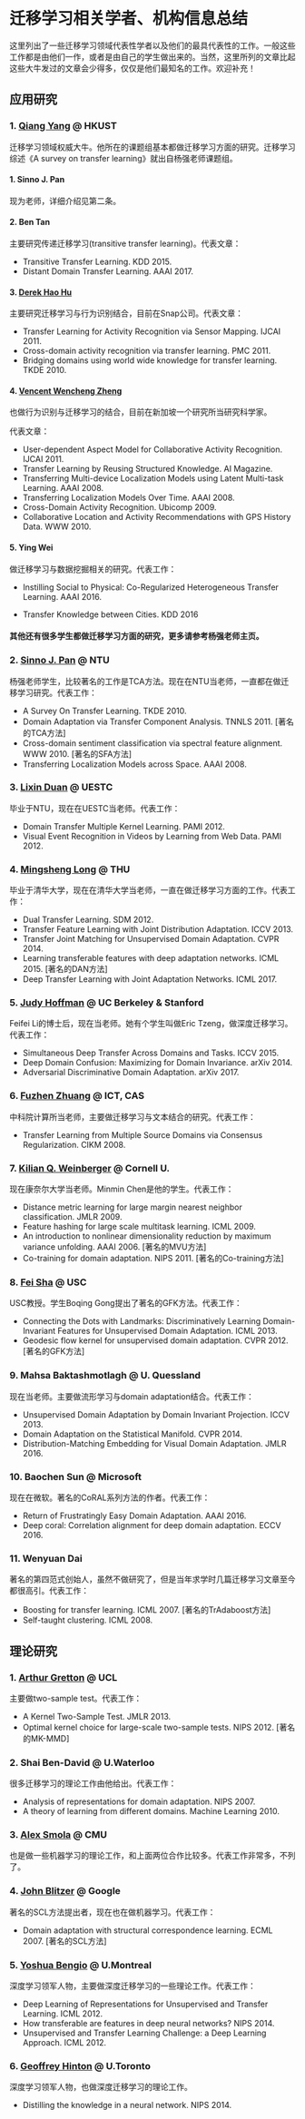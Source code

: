 # 迁移学习相关学者、机构信息总结

这里列出了一些迁移学习领域代表性学者以及他们的最具代表性的工作。一般这些工作都是由他们一作，或者是由自己的学生做出来的。当然，这里所列的文章比起这些大牛发过的文章会少得多，仅仅是他们最知名的工作。欢迎补充！

## 应用研究

### 1. [Qiang Yang](https://www.google.com.hk/url?sa=t&rct=j&q=&esrc=s&source=web&cd=1&cad=rja&uact=8&ved=0ahUKEwj2kqCb3p_XAhUDJ5QKHVbmCZcQFggoMAA&url=http%3A%2F%2Fwww.cs.ust.hk%2F~qyang%2F&usg=AOvVaw3KdNXmoIZgeYil--7c4w3P) @ HKUST

迁移学习领域权威大牛。他所在的课题组基本都做迁移学习方面的研究。迁移学习综述《A survey on transfer learning》就出自杨强老师课题组。

#### 1. Sinno J. Pan

现为老师，详细介绍见第二条。

#### 2. Ben Tan

主要研究传递迁移学习(transitive transfer learning)。代表文章：

- Transitive Transfer Learning. KDD 2015.
- Distant Domain Transfer Learning. AAAI 2017.

#### 3. [Derek Hao Hu](https://scholar.google.com/citations?user=Ks81aO0AAAAJ&hl=zh-CN&oi=ao)

主要研究迁移学习与行为识别结合，目前在Snap公司。代表文章：

- Transfer Learning for Activity Recognition via Sensor Mapping. IJCAI 2011.
- Cross-domain activity recognition via transfer learning. PMC 2011.
- Bridging domains using world wide knowledge for transfer learning. TKDE 2010.

#### 4. [Vencent Wencheng Zheng](https://sites.google.com/site/vincentwzheng/)

也做行为识别与迁移学习的结合，目前在新加坡一个研究所当研究科学家。

代表文章：

- User-dependent Aspect Model for Collaborative Activity Recognition. IJCAI 2011.
- Transfer Learning by Reusing Structured Knowledge. AI Magazine.
- Transferring Multi-device Localization Models using Latent Multi-task Learning. AAAI 2008.
- Transferring Localization Models Over Time. AAAI 2008.
- Cross-Domain Activity Recognition. Ubicomp 2009.
- Collaborative Location and Activity Recommendations with GPS History Data. WWW 2010.

#### 5. Ying Wei

做迁移学习与数据挖掘相关的研究。代表工作：

- Instilling Social to Physical: Co-Regularized Heterogeneous Transfer Learning. AAAI 2016.

- Transfer Knowledge between Cities. KDD 2016

#### 其他还有很多学生都做迁移学习方面的研究，更多请参考杨强老师主页。

### 2. [Sinno J. Pan](https://www.google.com.hk/url?sa=t&rct=j&q=&esrc=s&source=web&cd=1&cad=rja&uact=8&ved=0ahUKEwiSk5-k3p_XAhWBRJQKHcXjDtcQFgglMAA&url=http%3A%2F%2Fwww.ntu.edu.sg%2Fhome%2Fsinnopan%2F&usg=AOvVaw1d-1_GwPc2LwOzzFgxziRp) @ NTU

杨强老师学生，比较著名的工作是TCA方法。现在在NTU当老师，一直都在做迁移学习研究。代表工作：

- A Survey On Transfer Learning. TKDE 2010.
- Domain Adaptation via Transfer Component Analysis. TNNLS 2011. [著名的TCA方法]
- Cross-domain sentiment classification via spectral feature alignment. WWW 2010. [著名的SFA方法]
- Transferring Localization Models across Space. AAAI 2008.

### 3. [Lixin Duan](https://www.google.com.hk/url?sa=t&rct=j&q=&esrc=s&source=web&cd=2&cad=rja&uact=8&ved=0ahUKEwjxoeCv3p_XAhWMipQKHapLDoIQFgguMAE&url=http%3A%2F%2Fwww.lxduan.info%2F&usg=AOvVaw0yeoDaeBK9SqTcEgbElQX5) @ UESTC

毕业于NTU，现在在UESTC当老师。代表工作：
- Domain Transfer Multiple Kernel Learning. PAMI 2012.
- Visual Event Recognition in Videos by Learning from Web Data. PAMI 2012.

### 4. [Mingsheng Long](https://www.google.com.hk/url?sa=t&rct=j&q=&esrc=s&source=web&cd=1&cad=rja&uact=8&ved=0ahUKEwi06qa73p_XAhVDi5QKHaCdDlsQFggpMAA&url=http%3A%2F%2Fise.thss.tsinghua.edu.cn%2F~mlong%2F&usg=AOvVaw2A62X80qNKbrwCVzr2pteE) @ THU

毕业于清华大学，现在在清华大学当老师，一直在做迁移学习方面的工作。代表工作：
- Dual Transfer Learning. SDM 2012.
- Transfer Feature Learning with Joint Distribution Adaptation. ICCV 2013.
- Transfer Joint Matching for Unsupervised Domain Adaptation. CVPR 2014.
- Learning transferable features with deep adaptation networks. ICML 2015. [著名的DAN方法]
- Deep Transfer Learning with Joint Adaptation Networks. ICML 2017.

### 5. [Judy Hoffman](https://www.google.com.hk/url?sa=t&rct=j&q=&esrc=s&source=web&cd=1&cad=rja&uact=8&ved=0ahUKEwjH__nD3p_XAhVFopQKHQI1COIQFgglMAA&url=https%3A%2F%2Fpeople.eecs.berkeley.edu%2F~jhoffman%2F&usg=AOvVaw22Ho00Ej2cYKBYqyDIgMnz) @ UC Berkeley & Stanford

Feifei Li的博士后，现在当老师。她有个学生叫做Eric Tzeng，做深度迁移学习。代表工作：
- Simultaneous Deep Transfer Across Domains and Tasks. ICCV 2015.
- Deep Domain Confusion: Maximizing for Domain Invariance. arXiv 2014.
- Adversarial Discriminative Domain Adaptation. arXiv 2017.

### 6. [Fuzhen Zhuang](http://www.intsci.ac.cn/users/zhuangfuzhen/) @ ICT, CAS

中科院计算所当老师，主要做迁移学习与文本结合的研究。代表工作：
- Transfer Learning from Multiple Source Domains via Consensus Regularization. CIKM 2008.

### 7. [Kilian Q. Weinberger](https://www.google.com.hk/url?sa=t&rct=j&q=&esrc=s&source=web&cd=1&cad=rja&uact=8&ved=0ahUKEwjprr3f3p_XAhXLnJQKHfXbDWwQFgglMAA&url=https%3A%2F%2Fwww.cs.cornell.edu%2F~kilian%2F&usg=AOvVaw08HXYXl1c5tietksaCvieY) @ Cornell U.

现在康奈尔大学当老师。Minmin Chen是他的学生。代表工作：
- Distance metric learning for large margin nearest neighbor classification. JMLR 2009.
- Feature hashing for large scale multitask learning. ICML 2009.
- An introduction to nonlinear dimensionality reduction by maximum variance unfolding. AAAI 2006. [著名的MVU方法]
- Co-training for domain adaptation. NIPS 2011. [著名的Co-training方法]

### 8. [Fei Sha](https://www.google.com.hk/url?sa=t&rct=j&q=&esrc=s&source=web&cd=2&cad=rja&uact=8&ved=0ahUKEwj_vuvp3p_XAhWDQpQKHVReDkQQFgg2MAE&url=http%3A%2F%2Fwww-bcf.usc.edu%2F~feisha%2Fresearch.html&usg=AOvVaw0gE-A0SerdcE5VmaXmxqI_) @ USC

USC教授。学生Boqing Gong提出了著名的GFK方法。代表工作：
- Connecting the Dots with Landmarks: Discriminatively Learning Domain-Invariant Features for Unsupervised Domain Adaptation. ICML 2013.
- Geodesic flow kernel for unsupervised domain adaptation. CVPR 2012. [著名的GFK方法]

### 9. Mahsa Baktashmotlagh @ U. Quessland

现在当老师。主要做流形学习与domain adaptation结合。代表工作：
- Unsupervised Domain Adaptation by Domain Invariant Projection. ICCV 2013.
- Domain Adaptation on the Statistical Manifold. CVPR 2014.
- Distribution-Matching Embedding for Visual Domain Adaptation. JMLR 2016.

### 10. Baochen Sun @ Microsoft
现在在微软。著名的CoRAL系列方法的作者。代表工作：
- Return of Frustratingly Easy Domain Adaptation. AAAI 2016.
- Deep coral: Correlation alignment for deep domain adaptation. ECCV 2016.

### 11. Wenyuan Dai
著名的第四范式创始人，虽然不做研究了，但是当年求学时几篇迁移学习文章至今都很高引。代表工作：
- Boosting for transfer learning. ICML 2007. [著名的TrAdaboost方法]
- Self-taught clustering. ICML 2008.

## 理论研究
### 1. [Arthur Gretton](http://www.gatsby.ucl.ac.uk/~gretton/) @ UCL

主要做two-sample test。代表工作：
- A Kernel Two-Sample Test. JMLR 2013.
- Optimal kernel choice for large-scale two-sample tests. NIPS 2012. [著名的MK-MMD]

### 2. Shai Ben-David @ U.Waterloo

很多迁移学习的理论工作由他给出。代表工作：
- Analysis of representations for domain adaptation. NIPS 2007.
- A theory of learning from different domains. Machine Learning 2010.

### 3. [Alex Smola](https://alex.smola.org/index.html) @ CMU

也是做一些机器学习的理论工作，和上面两位合作比较多。代表工作非常多，不列了。

### 4. [John Blitzer](http://john.blitzer.com/) @ Google

著名的SCL方法提出者，现在也在做机器学习。代表工作：
- Domain adaptation with structural correspondence learning. ECML 2007. [著名的SCL方法]

### 5. [Yoshua Bengio](https://www.google.com.hk/url?sa=t&rct=j&q=&esrc=s&source=web&cd=1&ved=0ahUKEwjYqbz83p_XAhXBk5QKHa6UB_UQFgglMAA&url=http%3A%2F%2Fwww.iro.umontreal.ca%2F~bengioy%2Fyoshua_en%2F&usg=AOvVaw09I6hAJANiRHoLSXH2TtCV) @ U.Montreal

深度学习领军人物，主要做深度迁移学习的一些理论工作。代表工作：
- Deep Learning of Representations for Unsupervised and Transfer Learning. ICML 2012.
- How transferable are features in deep neural networks? NIPS 2014.
- Unsupervised and Transfer Learning Challenge: a Deep Learning Approach. ICML 2012.

### 6. [Geoffrey Hinton](https://www.google.com.hk/url?sa=t&rct=j&q=&esrc=s&source=web&cd=1&cad=rja&uact=8&ved=0ahUKEwi4tZrI35_XAhUEkZQKHVqICfcQFgglMAA&url=http%3A%2F%2Fwww.cs.toronto.edu%2F~hinton%2F&usg=AOvVaw2XmUOIPVI9N62UYhcFk43i) @ U.Toronto

深度学习领军人物，也做深度迁移学习的理论工作。
- Distilling the knowledge in a neural network. NIPS 2014.